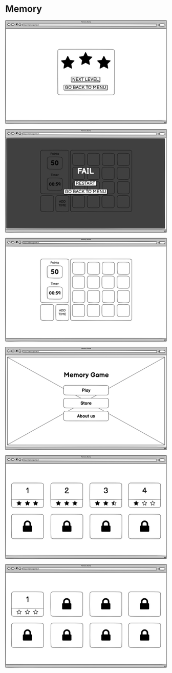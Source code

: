 # Memory
![](img/mockup/level_success.png)

![](img/mockup/level_fail.png)

![](img/mockup/memory.png)

![](img/mockup/start_page.png)

![](img/mockup/game_level_map_2.png)

![](img/mockup/game_level_map.png)